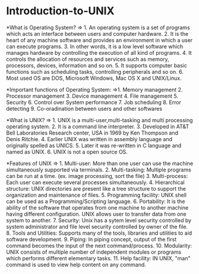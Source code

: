 # Introduction-to-UNIX

*What is Operating System?
=> 1. An operating system is a set of programs which acts an interface between users and computer hardware.
   2. It is the heart of any machine software and provides an environment in which a user can execute programs.
   3. In other words, it is a low level software which manages hardware by controlling the execution of all kind of programs.
   4. It controls the allocation of resources and services such as memory, processors, devices, information and so on.
   5. It supports computer basic functions such as scheduling tasks, controlling peripherals and so on.
   6. Most used OS are DOS, Microsoft Windows, Mac OS X and UNIX/Linux.

*Important functions of Operating System:
=>1. Memory management
  2. Processor management
  3. Device management 
  4. File management
  5. Security
  6. Control over System performance
  7. Job scheduling
  8. Error detecting
  9. Co-oradination between users and other softwares

*What is UNIX?
=> 1. UNIX is a multi-user,multi-tasking and multi processing operating system.
   2. It is a command line interpreter.
   3. Developed in AT&T Bell Laboratories Research center, USA in 1969 by Ken Thompson and Denis Ritchie.
   4. Earlier UNIX was written in assembly language and originally spelled as UNICS.
   5. Later it was re-written in C language and named as UNIX.
   6. UNIX is not a open source OS.

*Features of UNIX
=> 1. Multi-user: More than one user can use the machine simultaneously supported via terminals.
   2. Multi-tasking: Multiple programs can be run at a time. (ex. image processing, sort the file)
   3. Multi-process: Each user can execute several processes simultaneously.
   4. Hierarchical structure: UNIX directories are present like a tree structure to support the organization and maintenance of files.
   5. Programming facility: UNIX shell can be used as a Programming/Scripting language.
   6. Portability: It is the ability of the software that operates from one machine to another machine having different configuration. UNIX allows user to transfer data from one system to another.
   7. Security: Unix has a sytem level security controlled by system administrator and file level security controlled by owner of the file.
   8. Tools and Utilities: Supports many of the tools, libraries and utilities to aid software development.
   9. Piping: In piping concept, output of the first command becomes the input of the next command/process.
   10. Modularity: UNIX consists of multiple number of independent modules or programs which performs different elementary tasks.
   11. Help facility: IN UNIX, "man" command is used to view help content on any command.


